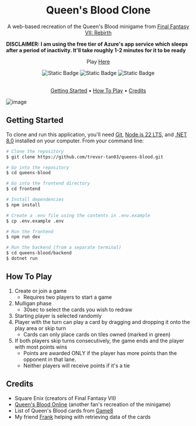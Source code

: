 <!-- Banner here -->
<div align="center">
  <h1>Queen's Blood Clone</h1>
  <p>A web-based recreation of the Queen's Blood minigame from <a href="https://ffvii.square-enix-games.com/en-us/games/rebirth">Final Fantasy VII: Rebirth</a></p>
</div>

**DISCLAIMER: I am using the free tier of Azure's app service which sleeps after a period of inactivity. It'll take roughly 1-2 minutes for it to be ready**

<p align="center">
  Play <a href="https://mango-bush-070d28b00.6.azurestaticapps.net">Here</a>
</p>

<div align="center">
  <img alt="Static Badge" src="https://img.shields.io/badge/.NET-8.0-purple">
  <img alt="Static Badge" src="https://img.shields.io/badge/React-18.3.1-blue">
  <img alt="Static Badge" src="https://img.shields.io/badge/SignalR-2.4.3-cyan">
</div>

<br>

<p align="center">
    <a href="#getting-started">Getting Started</a> •
    <a href="#how-to-play">How To Play</a> •
    <a href="credits">Credits</a>
</p>

![image](https://github.com/user-attachments/assets/f2fa0b1e-22b9-4f36-b816-c0a7f6e9fa6c)


## Getting Started

To clone and run this application, you'll need [Git](https://git-scm.com/), [Node.js 22 LTS](https://nodejs.org/en), and [.NET 8.0](https://dotnet.microsoft.com/en-us/download/dotnet/8.0) installed on your computer. From your command line:
```bash
# Clone the repository
$ git clone https://github.com/trevor-tan03/queens-blood.git

# Go into the repository
$ cd queens-blood

# Go into the frontend directory
$ cd frontend

# Install dependencies
$ npm install

# Create a .env file using the contents in .env.example
$ cp .env.example .env

# Run the frontend
$ npm run dev

# Run the backend (from a separate terminal)
$ cd queens-blood/backend
$ dotnet run
```

## How To Play

1. Create or join a game
    - Requires two players to start a game
2. Mulligan phase
    - 30sec to select the cards you wish to redraw
3. Starting player is selected randomly
4. Player with the turn can play a card by dragging and dropping it onto the play area or skip turn
     - Cards can only place cards on tiles owned (marked in green)
5. If both players skip turns consecutively, the game ends and the player with most points wins
     - Points are awarded ONLY if the player has more points than the opponent in that lane.
     - Neither players will receive points if it's a tie

## Credits
- Square Enix (creators of Final Fantasy VII)
- [Queen's Blood Online](https://www.queensbloodonline.com/) (another fan's recreation of the minigame)
- List of Queen's Blood cards from  [Game8](https://game8.co/games/Final-Fantasy-VII-Rebirth/archives/Queens-Blood)
- My friend [Frank](https://github.com/frankpadada) helping with retrieving data of the cards
